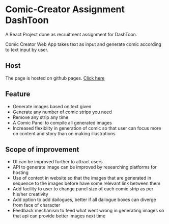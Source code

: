 # Comic-Creator Assignment DashToon
A React Project done as recruitment assignment for DashToon.

Comic Creator Web App takes text as input and generate comic according to text input by user.

## Host
The page is hosted on github pages. [Click here](https://vedantttgitteee20.github.io/DashToon_Comic-Creator/)

## Feature

* Generate images based on text given
* Generate any number of comic strips you need
* Remove any strip any time
* A Comic Panel to compile all generated images
* Increased flexiblity in generation of comic so that user can focus more on content and story than on making illustrations

## Scope of improvement
* UI can be improved further to attract users
* API to generate image can be improved by researching platforms for hosting
* Use of context in website so that the images that are generated in sequence to the images before have some relevant link between them
* Add facility to user to change panel size of each comic strip as per his/her creativity
* Add option to add dailogues, better if all dailogue boxes can diverge from face of character
* Feedback mechanism to feed what went wrong in generating images so that api can provide better images next time
